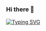 ### Hi there 👋
[![Typing SVG](https://readme-typing-svg.herokuapp.com?color=%2336BCF7&lines=Welcome+to+my+profile!;A+Full+Stack+Developer!;Exploring+the+Blockchain)](https://git.io/typing-svg)
<!--
**unknownBalak/unknownBalak** is a ✨ _special_ ✨ repository because its `README.md` (this file) appears on your GitHub profile.

Here are some ideas to get you started:

- 🔭 I’m currently working on ...
- 🌱 I’m currently learning ...
- 👯 I’m looking to collaborate on ...
- 🤔 I’m looking for help with ...
- 💬 Ask me about ...
- 📫 How to reach me: ...
- 😄 Pronouns: ...
- ⚡ Fun fact: ...

 -->
